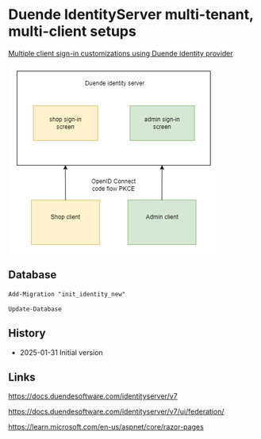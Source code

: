 # Duende IdentityServer multi-tenant, multi-client setups

[Multiple client sign-in customizations using Duende identity provider](https://damienbod.com)

![ASP.NET Core Architecture](https://github.com/damienbod/duende-multi-tenant/blob/main/images/context.png)

## Database

```
Add-Migration "init_identity_new" 
```

```
Update-Database
```

## History 

- 2025-01-31 Initial version

## Links

https://docs.duendesoftware.com/identityserver/v7

https://docs.duendesoftware.com/identityserver/v7/ui/federation/

https://learn.microsoft.com/en-us/aspnet/core/razor-pages